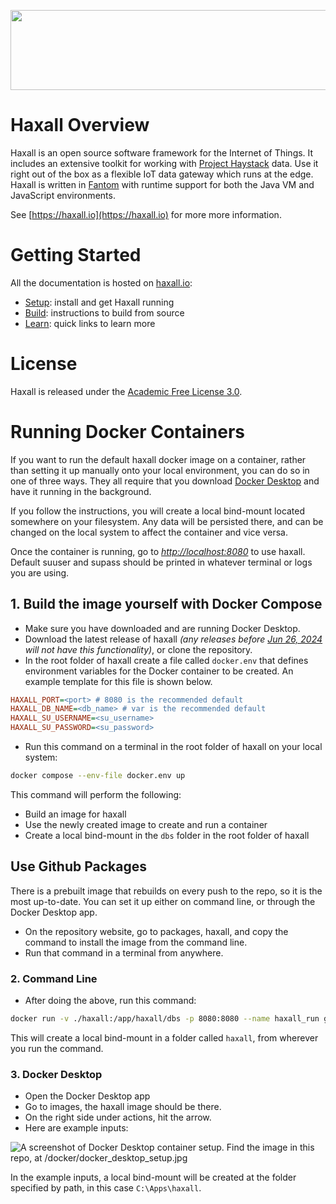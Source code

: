 <p align="center">
  <a href="https://haxall.io/" target="_blank" rel="noopener noreferrer">
    <img src="https://haxall.io/res/haxall-logo.svg" width="550" height="128">
  </a>
</p>

# Haxall Overview
Haxall is an open source software framework for the Internet of Things.
It includes an extensive toolkit for working with [Project Haystack](https://project-haystack.org/)
data. Use it right out of the box as a flexible IoT data gateway which runs at
the edge. Haxall is written in [Fantom](https://fantom.org/) with
runtime support for both the Java VM and JavaScript environments.

See [https://haxall.io](https://haxall.io) for more more information.

# Getting Started

All the documentation is hosted on [haxall.io](https://haxall.io):

- [Setup](https://haxall.io/doc/docHaxall/Setup): install and get Haxall running
- [Build](https://haxall.io/doc/docHaxall/Build): instructions to build from source
- [Learn](https://haxall.io/doc/appendix/learn): quick links to learn more

# License
Haxall is released under the [Academic Free License 3.0](https://opensource.org/licenses/AFL-3.0).


# Running Docker Containers

If you want to run the default haxall docker image on a container, rather than setting it up manually
onto your local environment, you can do so in one of three ways. They all require that you download
[Docker Desktop](https://www.docker.com/products/docker-desktop/) and have it running in the background.

If you follow the instructions, you will create a local bind-mount located somewhere on your filesystem.
Any data will be persisted there, and can be changed on the local system to affect the container and vice versa.

Once the container is running, go to <i><u>http://localhost:8080</i></u> to use haxall. Default suuser and supass
should be printed in whatever terminal or logs you are using.

## 1. Build the image yourself with Docker Compose
- Make sure you have downloaded and are running Docker Desktop.
- Download the latest release of haxall <i>(any releases before <u>Jun 26, 2024</u> will not have this functionality)</i>, or clone the repository.
- In the root folder of haxall create a file called `docker.env` that defines environment variables for the Docker container to be created.  An example template for this file is shown below.

```ini
HAXALL_PORT=<port> # 8080 is the recommended default
HAXALL_DB_NAME=<db_name> # var is the recommended default
HAXALL_SU_USERNAME=<su_username>
HAXALL_SU_PASSWORD=<su_password>
```

- Run this command on a terminal in the root folder of haxall on your local system:
```bash
docker compose --env-file docker.env up
```

This command will perform the following:
  - Build an image for haxall
  - Use the newly created image to create and run a container
  - Create a local bind-mount in the `dbs` folder in the root folder of haxall

## Use Github Packages
There is a prebuilt image that rebuilds on every push to the repo, so it is the most up-to-date. You can
set it up either on command line, or through the Docker Desktop app.

- On the repository website, go to packages, haxall, and copy the command to install the image from the command line.
- Run that command in a terminal from anywhere.

### 2. Command Line
- After doing the above, run this command:
```bash
docker run -v ./haxall:/app/haxall/dbs -p 8080:8080 --name haxall_run ghcr.io/haxall/haxall
```

This will create a local bind-mount in a folder called `haxall`, from wherever you run the command.

### 3. Docker Desktop
- Open the Docker Desktop app
- Go to images, the haxall image should be there.
- On the right side under actions, hit the arrow.
- Here are example inputs:

![A screenshot of Docker Desktop container setup. Find the image in this repo, at `/docker/docker_desktop_setup.jpg`](/docker/docker_desktop_setup.jpg)

In the example inputs, a local bind-mount will be created at the folder specified by path, in this case `C:\Apps\haxall`.
